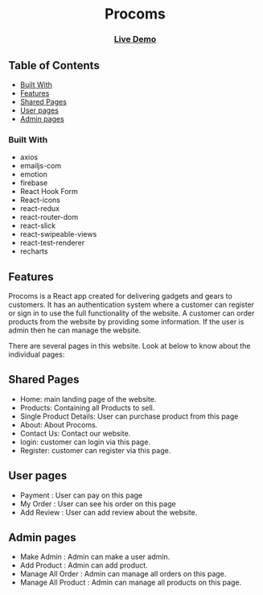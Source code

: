 <h1 align="center">Procoms</h1>

<div align="center">
  <h3>
  <!--add firebase hosting link here-->
    <a href="https://procoms-a3d15.web.app/">
      Live Demo
    </a>
  </h3>
</div>

<!-- TABLE OF CONTENTS -->

## Table of Contents

- [Built With](#built-with)
- [Features](#features)
- [Shared Pages](#shared-pages)
- [User pages](#user-pages)
- [Admin pages](#admin-pages)


### Built With

- axios
- emailjs-com
- emotion
- firebase 
- React Hook Form
- React-icons
- react-redux
- react-router-dom
- react-slick
- react-swipeable-views
- react-test-renderer
- recharts 


## Features

Procoms is a React app created for delivering gadgets and gears to customers. It has an authentication system where a customer can register or sign in to use the full functionality of the website. A customer can order products from the website by providing some information. If the user is admin then he can manage the website.

There are several pages in this website. Look at below to know about the individual pages:

## Shared Pages

- Home: main landing page of the website.
- Products: Containing all Products to sell.
- Single Product Details: User can purchase product from this page 
- About: About Procoms.
- Contact Us: Contact our website.
- login: customer can login via this page.
- Register: customer can register via this page.

## User pages
- Payment : User can pay on this page
- My Order : User can see his order on this page
- Add Review : User can add review about the website.

## Admin pages
- Make Admin : Admin can make a user admin.
- Add Product : Admin can add product.
- Manage All Order : Admin can manage all orders on this page.
- Manage All Product : Admin can manage all products on this page.

